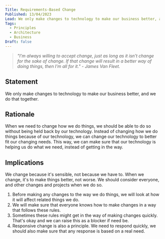 ```yaml
---
Title: Requirements-Based Change
Published: 13/04/2023
Lead: We only make changes to technology to make our business better, and we do that together.
Tags:
  - Principles
  - Architecture
  - Business
Draft: false
---
```


> *"I’m always willing to accept change, just as long as it isn’t change for the sake of change. If that change will result in a better way of doing things, then I’m all for it." - James Van Fleet.*

## Statement

We only make changes to technology to make our business better, and we do that together.

## Rationale

When we need to change how we do things, we should be able to do so without being held back by our technology. Instead of changing how we do things because of our technology, we can change our technology to better fit our changing needs. This way, we can make sure that our technology is helping us do what we need, instead of getting in the way.

## Implications

We change because it's sensible, not because we have to. When we change, it's to make things better, not worse. We should consider everyone, and other changes and projects when we do so.

1. Before making any changes to the way we do things, we will look at how it will affect related things we do.
2. We will make sure that everyone knows how to make changes in a way that follows these rules.
3. Sometimes these rules might get in the way of making changes quickly. That's okay and we can raise this as a blocker if need be.
4. Responsive change is also a principle. We need to respond quickly, we should also make sure that any response is based on a real need.
